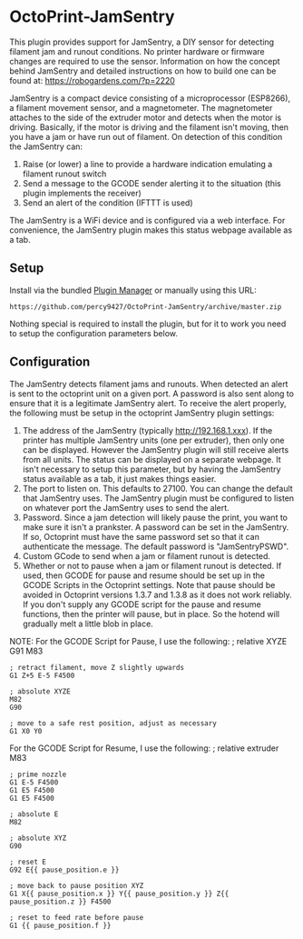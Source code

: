 # OctoPrint-JamSentry

This plugin provides support for JamSentry, a DIY sensor for detecting filament jam and runout conditions.
No printer hardware or firmware changes are required to use the sensor.  Information on how the concept
behind JamSentry and detailed instructions on how to build one can be found at: https://robogardens.com/?p=2220

JamSentry is a compact device consisting of a microprocessor (ESP8266), a filament movement sensor, and a
magnetometer.  The magnetometer attaches to the side of the extruder motor and detects when the motor is driving.
Basically, if the motor is driving and the filament isn't moving, then you have a jam or have run out
of filament.  On detection of this condition the JamSentry can:
 1. Raise (or lower) a line to provide a hardware indication emulating a filament runout switch
 2. Send a message to the GCODE sender alerting it to the situation (this plugin implements the receiver)
 3. Send an alert of the condition (IFTTT is used)
 
The JamSentry is a WiFi device and is configured via a web interface.  For convenience, the JamSentry
plugin makes this status webpage available as a tab.

## Setup

Install via the bundled [Plugin Manager](https://github.com/foosel/OctoPrint/wiki/Plugin:-Plugin-Manager)
or manually using this URL:

    https://github.com/percy9427/OctoPrint-JamSentry/archive/master.zip

Nothing special is required to install the plugin, but for it to work you need to setup the
configuration parameters below.

## Configuration

The JamSentry detects filament jams and runouts.  When detected an alert is sent to the octoprint unit on a given port.
A password is also sent along to ensure that it is a legitimate JamSentry alert.  To receive the alert properly,
the following must be setup in the octoprint JamSentry plugin settings:
 1. The address of the JamSentry (typically http://192.168.1.xxx).  If the printer has multiple JamSentry units
 (one per extruder), then only one can be displayed.  However the JamSentry plugin will still receive alerts from all units.
 The status can be displayed on a separate webpage.  It isn't necessary to setup this parameter, but by having
 the JamSentry status available as a tab, it just makes things easier.
 2. The port to listen on.  This defaults to 27100.  You can change the default that JamSentry uses.  The JamSentry
 plugin must be configured to listen on whatever port the JamSentry uses to send the alert.
 3. Password. Since a jam detection will likely pause the print, you want to make sure it isn't a prankster.  A
 password can be set in the JamSentry.  If so, Octoprint must have the same password set so that it can authenticate
 the message.  The default password is "JamSentryPSWD".
 4. Custom GCode to send when a jam or filament runout is detected.
 5. Whether or not to pause when a jam or filament runout is detected.  If used, then GCODE for pause and resume should
 be set up in the GCODE Scripts in the Octoprint settings.  Note that pause should be avoided in Octoprint versions
 1.3.7 and 1.3.8 as it does not work reliably.  If you don't supply any GCODE script for the pause and resume
 functions, then the printer will pause, but in place.  So the hotend will gradually melt a little blob in place.
 
 NOTE:
 For the GCODE Script for Pause, I use the following:
    ; relative XYZE
    G91
    M83

    ; retract filament, move Z slightly upwards
    G1 Z+5 E-5 F4500 

    ; absolute XYZE
    M82
    G90

    ; move to a safe rest position, adjust as necessary
    G1 X0 Y0          

For the GCODE Script for Resume, I use the following:
	; relative extruder
	M83

	; prime nozzle
	G1 E-5 F4500
	G1 E5 F4500
	G1 E5 F4500

	; absolute E
	M82

	; absolute XYZ
	G90

	; reset E
	G92 E{{ pause_position.e }}

	; move back to pause position XYZ
	G1 X{{ pause_position.x }} Y{{ pause_position.y }} Z{{ pause_position.z }} F4500

	; reset to feed rate before pause
	G1 {{ pause_position.f }}